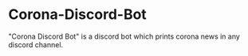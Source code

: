 # Corona-Discord-Bot
"Corona Discord Bot" is a discord bot which prints corona news in any discord channel.
